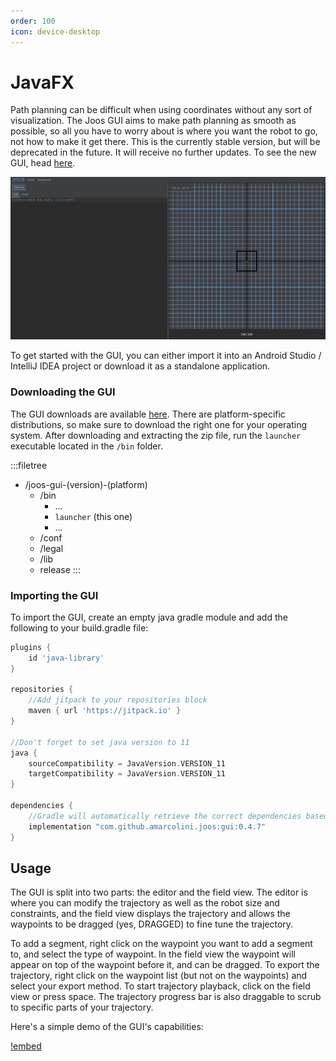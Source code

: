 ```yaml
---
order: 100
icon: device-desktop
---
```


# JavaFX

Path planning can be difficult when using coordinates without any sort of visualization. The Joos GUI aims to make path planning as smooth as possible, so all you have to worry about is where you want the robot to go, not how to make it get there. This is the currently stable version, but will be deprecated in the future. It will receive no further updates. To see the new GUI, head [here](./new.md).

![Opening the GUI](/assets/gui-preview.png)

To get started with the GUI, you can either import it into an Android Studio / IntelliJ IDEA project or download it as a standalone application.

### Downloading the GUI

The GUI downloads are available [here](https://github.com/amarcolini/joos/releases). There are platform-specific distributions, so make sure to download the right one for your operating system. After downloading and extracting the zip file, run the `launcher` executable located in the `/bin` folder.

:::filetree 
- /joos-gui-(version)-(platform)
    - /bin
        - ...
        - `launcher` (this one)
        - ...
    - /conf
    - /legal
    - /lib
    - release
:::

### Importing the GUI

To import the GUI, create an empty java gradle module and add the following to your build.gradle file:

```groovy # build.gradle
plugins {
    id 'java-library'
}

repositories {
    //Add jitpack to your repositories block
    maven { url 'https://jitpack.io' }
}

//Don't forget to set java version to 11
java {
    sourceCompatibility = JavaVersion.VERSION_11
    targetCompatibility = JavaVersion.VERSION_11
}

dependencies {
    //Gradle will automatically retrieve the correct dependencies based on your operating system
    implementation "com.github.amarcolini.joos:gui:0.4.7"
}
```


## Usage

The GUI is split into two parts: the editor and the field view. The editor is where you can modify the trajectory as well as the robot size and constraints, and the field view displays the trajectory and allows the waypoints to be dragged (yes, DRAGGED) to fine tune the trajectory.

To add a segment, right click on the waypoint you want to add a segment to, and select the type of waypoint. In the field view the waypoint will appear on top of the waypoint before it, and can be dragged. To export the trajectory, right click on the waypoint list (but not on the waypoints) and select your export method. To start trajectory playback, click on the field view or press space. The trajectory progress bar is also draggable to scrub to specific parts of your trajectory.

Here's a simple demo of the GUI's capabilities:

[!embed](/assets/gui_demo.mp4)
